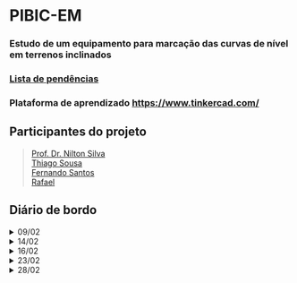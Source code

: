 # PIBIC-EM
### Estudo de um equipamento para marcação das curvas de nível em terrenos inclinados

### [Lista de pendências](https://github.com/NiltonSilva10/PIBIC-EM/blob/main/pendencias.md#lista-de-pend%C3%AAncias)

### Plataforma de aprendizado **<https://www.tinkercad.com/>**

## Participantes do projeto
> [Prof. Dr. Nilton Silva](https://github.com/NiltonSilva10/)<br>[Thiago Sousa](https://github.com/thiagosousa81)<br>[Fernando Santos](https://github.com/aglomera)<br>[Rafael](https://github.com/Rafae2007/)


## Diário de bordo

<details><summary>09/02</summary>

- Connhecemos a plataforma **<https://www.tinkercad.com/>**
- Criamos alguns [códigos](https://github.com/NiltonSilva10/PIBIC-EM/tree/main/C%C3%B3digos/09.02)
- Criamos o Git-Hub do PIBIC-EM

### Presentes
- [x] Fernando
- [x] Thiago
- [ ] Rafael (faltou por problemas no pé)

</details>

<details><summary>14/02</summary>

- Criamos a [lista de pendências](https://github.com/NiltonSilva10/PIBIC-EM/blob/main/pendencias.md)
- Testamos potenciômetro físico (teste falho)
- Fizemos a [junção do potenciômetro com o LCD](https://github.com/NiltonSilva10/PIBIC-EM/tree/main/C%C3%B3digos/14.02)

### Presentes
- [x] Fernando
- [x] Thiago
- [x] Rafael

</details>

<details><summary>16/02</summary>

### Não houve reunião (ponto facultativo)

</details>

<details><summary>23/02</summary>

- Sistematizamos o [cálculo](https://docs.google.com/presentation/d/13dmwgcf3KiTFc8evJHiGE-kWDIL_Q_ypIhyBCJH68XU/edit?usp=sharing) para encontrar o valor do potenciômetro
- Testamos os 3 potenciômetros com o Arduino IDE
  - Apenas 1 funciona corretamente
- Testamos o display LED 
  - (Funcionou com sua devida [biblioteca](https://github.com/NiltonSilva10/PIBIC-EM/tree/main/C%C3%B3digos/23.02/TM1637) disponível em <https://www.instructables.com/Tutorial-How-to-4-Digit-Display-Interface-With-Ard/>

### Presentes
- [ ] Fernando (Apresentar justificativa médica, caso contrátrio, substituir por estar com faltas acima do permitido)
- [x] Thiago
- [x] Rafael

  </details>
  
<details><summary>28/02</summary>

- Ligar o potenciômetro com o display e fazer mostrar o ângulo *Teta* (o)
- Converter o [cálculo](https://docs.google.com/presentation/d/13dmwgcf3KiTFc8evJHiGE-kWDIL_Q_ypIhyBCJH68XU/edit?usp=sharing) para C++

### Presentes
- [x] Fernando
- [x] Thiago
- [x] Rafael

</details>
